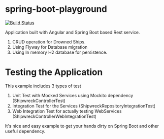 # spring-boot-playground
[![Build Status](https://travis-ci.org/neerajjain92/spring-boot-playground.svg?branch=master)](https://travis-ci.org/neerajjain92/spring-boot-playground)

Application built with Angular and Spring Boot based Rest service.
  1) CRUD operation for  Drowned Ships.
  2) Using Flyway for Database migration
  3) Using In memory H2 database for persistence.
  
# Testing the Application
This example includes 3 types of test
  1) Unit Test with Mocked Services using Mockito dependency (ShipwreckControllerTest)
  2) Integration Test for the Services (ShipwreckRepositoryIntegrationTest)
  3) Web Integration Test for actually testing WebServices (ShipwreckControllerWebIntegrationTest)
  
It's nice and easy example to get your hands dirty on Spring Boot and other useful dependency.
